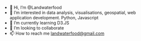 - 👋 Hi, I’m @Landwaterfood
- 👀 I’m interested in data analysis, visualisations, geospatial, web application development. Python, Javascript
- 🌱 I’m currently learning D3.JS
- 💞️ I’m looking to collaborate 
- 📫 How to reach me landwaterfood@gmail.com

<!---
Landwaterfood/Landwaterfood is a ✨ special ✨ repository because its `README.md` (this file) appears on your GitHub profile.
You can click the Preview link to take a look at your changes.
--->
